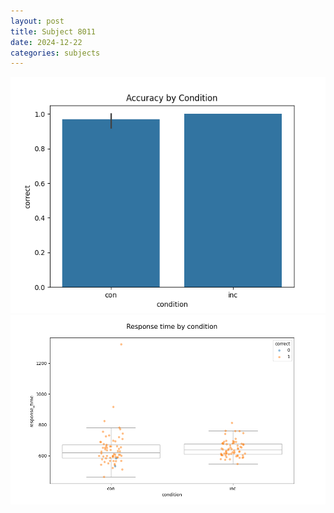 ```yaml
---
layout: post
title: Subject 8011
date: 2024-12-22
categories: subjects
---
```


![](data/8011/run-11/8011_NF_acc.png)
![](data/8011/run-11/8011_NF_rt.png)
